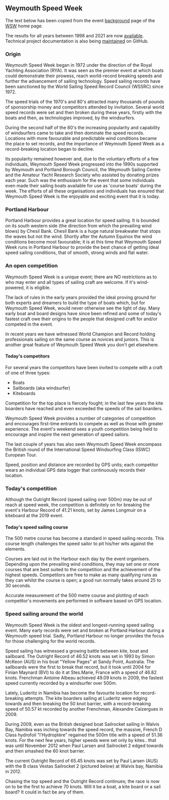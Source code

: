 ## Weymouth Speed Week

The text below has been copied from the event [background](https://speedsailing.com/index.php/eventinformation/background) page of the [WSW](https://www.speedsailing.com/) home page.

The results for all years between 1998 and 2021 are now [available](results/index.html). Technical project documentation is also being [maintained](tech/README.md) on GitHub.



### Origin

Weymouth Speed Week began in 1972 under the direction of the Royal Yachting Association (RYA). It was seen as the premier event at which boats could demonstrate their prowess, reach world-record breaking speeds and further the advancement of sailing technology. Speed sailing records have been sanctioned by the World Sailing Speed Record Council (WSSRC) since 1972.

The speed trials of the 1970's and 80's attracted many thousands of pounds of sponsorship money and competitors attended by invitation. Several world speed records were set and then broken during these years, firstly with the boats and then, as technologies improved, by the windsurfers.

During the second half of the 80's the increasing popularity and capability of windsurfers came to take and then dominate the speed records. Locations with more favourable and predictable wind conditions became the place to set records, and the importance of Weymouth Speed Week as a record-breaking location began to decline.

Its popularity remained however and, due to the voluntary efforts of a few individuals, Weymouth Speed Week progressed into the 1990s supported by Weymouth and Portland Borough Council, the Weymouth Sailing Centre and the Amateur Yacht Research Society who assisted by donating prizes each year. Such was the enthusiasm for the event that some individuals even made their sailing boats available for use as 'course boats' during the week. The efforts of all these organisations and individuals has ensured that Weymouth Speed Week is the enjoyable and exciting event that it is today.



### Portland Harbour

Portland Harbour provides a great location for speed sailing. It is bounded on its south western side (the direction from which the prevailing wind blows) by Chesil Bank. Chesil Bank is a huge natural breakwater that stops the waves but not the wind. Shortly after the Autumn Equinox the wind conditions become most favourable; it is at this time that Weymouth Speed Week runs in Portland Harbour to provide the best chance of getting ideal speed sailing conditions, that of smooth, strong winds and flat water. 



### An open competition

Weymouth Speed Week is a unique event; there are NO restrictions as to who may enter and all types of sailing craft are welcome. If it's wind-powered, it is eligible.

The lack of rules in the early years provided the ideal proving ground for both experts and dreamers to build the type of boats which, but for Weymouth Speed Week, would never otherwise see the light of day. Many early boat and board designs have since been refined and some of today's fastest craft owe their origins to the people that designed craft for and/or competed in the event.

In recent years we have witnessed World Champion and Record holding professionals sailing on the same course as novices and juniors. This is another great feature of Weymouth Speed Week you don't get elsewhere.

#### Today's competitors

For several years the competitors have been invited to compete with a craft of one of three types:

- Boats
- Sailboards (aka windsurfer)
- Kiteboards

Competition for the top place is fiercely fought; in the last few years the kite boarders have reached and even exceeded the speeds of the sail boarders.

Weymouth Speed Week provides a number of categories of competition and encourages first-time entrants to compete as well as those with greater experience. The event's weekend sees a youth competition being held to encourage and inspire the next generation of speed sailors.

The last couple of years has also seen Weymouth Speed Week encompass the British round of the International Speed Windsurfing Class (ISWC) European Tour.

Speed, position and distance are recorded by GPS units; each competitor wears an individual GPS data logger that continuously records their location.



### Today's competition

Although the Outright Record (speed sailing over 500m) may be out of reach at speed week, the competition is definitely on for breaking the event's Harbour Record of 41.21 knots, set by James Longmuir on a kiteboard at the 2019 event.

#### Today's speed sailing course

The 500 metre course has become a standard in speed sailing records. This course length challenges the speed sailor to pit his/her wits against the elements. 

Courses are laid out in the Harbour each day by the event organisers. Depending upon the prevailing wind conditions, they may set one or more courses that are best suited to the competition and the achievement of the highest speeds. Competitors are free to make as many qualifying runs as they can whilst the course is open; a good run normally takes around 25 to 30 seconds.

Accurate measurement of the 500 metre course and plotting of each competitor's movements are performed in software based on GPS location.



### Speed sailing around the world

Weymouth Speed Week is the oldest and longest-running speed sailing event. Many early records were set and broken at Portland Harbour during a Weymouth speed trial. Sadly, Portland Harbour no longer provides the focus for those challenging for the world records.

Speed sailing has witnessed a growing battle between kite, boat and sailboard. The Outright Record of 46.52 knots was set in 1993 by Simon McKeon (AUS) in his boat "Yellow Pages" at Sandy Point, Australia. The sailboards were the first to break that record, but it took until 2004 for Finian Maynard (BVI) to do it at Stes.Marie, France with a speed of 46.82 knots. Frenchman Antoine Albeau achieved 49.09 knots in 2009, the fastest speed currently recorded by a windsurfer over 500m.

Lately, Luderitz in Namibia has become the favourite location for record-breaking attempts. The kite boarders sailing at Luderitz were edging towards and then breaking the 50 knot barrier, with a record-breaking speed of 50.57 kt recorded by another Frenchman, Alexandre Caizergues in 2009. 

During 2009, even as the British designed boat Sailrocket sailing in Walvis Bay, Namibia was inching towards the speed record, the massive, French D Class hydrofoil "l'Hydroptère" regained the 500m title with a speed of 51.36 knots. For the next few years, higher speeds were set only by kites.. that was until November 2012 when Paul Larsen and Sailrocket 2 edged towards and then smashed the 60 knot barrier.

The current Outright Record of 65.45 knots was set by Paul Larsen (AUS) with the B class Vestas Sailrocket 2 (pictured below) at Walvis bay, Namibia in 2012.

Chasing the top speed and the Outright Record continues; the race is now on to be the first to achieve 70 knots. Will it be a boat, a kite board or a sail board? It could in fact be any of them.


